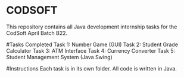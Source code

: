 # CODSOFT
This repository contains all Java development internship tasks for the CodSoft April Batch B22.

#Tasks Completed
 Task 1: Number Game (GUI)
 Task 2: Student Grade Calculator
 Task 3: ATM Interface
 Task 4: Currency Converter
 Task 5: Student Management System (Java Swing)

#Instructions
Each task is in its own folder.
All code is written in Java.
